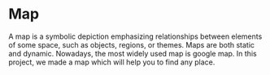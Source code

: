 # Map
A map is a symbolic depiction emphasizing relationships between elements of some space, such as objects, regions, or themes. Maps are both static and dynamic. Nowadays, the most widely used map is google map. In this project, we made a map which will help you to find any place.
